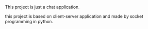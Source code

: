This project is just a chat application.

this project is based on client-server application and made by socket programming in python.
